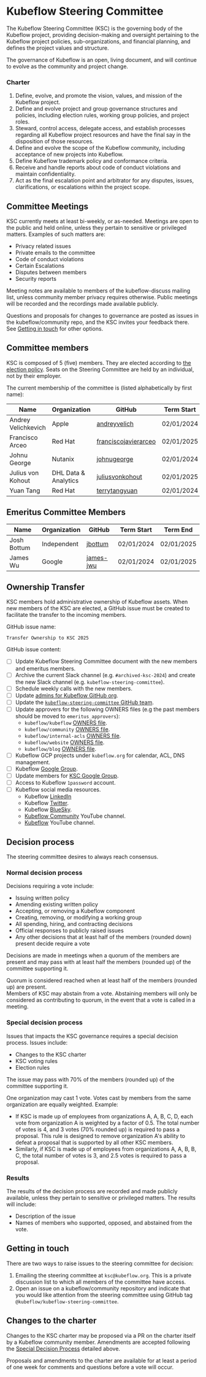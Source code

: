 # Kubeflow Steering Committee

The Kubeflow Steering Committee (KSC) is the governing body of the Kubeflow project, providing decision-making and oversight pertaining to the Kubeflow project policies, sub-organizations, and financial planning, and defines the project values and structure.

The governance of Kubeflow is an open, living document, and will continue to evolve as the community and project change.

### Charter

1. Define, evolve, and promote the vision, values, and mission of the Kubeflow project.
1. Define and evolve project and group governance structures and policies, including election rules, working group policies, and project roles.
1. Steward, control access, delegate access, and establish processes regarding all Kubeflow project resources and have the final say in the disposition of those resources.
1. Define and evolve the scope of the Kubeflow community, including acceptance of new projects into Kubeflow.
1. Define Kubeflow trademark policy and conformance criteria.
1. Receive and handle reports about code of conduct violations and maintain confidentiality.
1. Act as the final escalation point and arbitrator for any disputes, issues, clarifications, or escalations within the project scope.

## Committee Meetings

KSC currently meets at least bi-weekly, or as-needed. Meetings are open to the public and held online, unless they pertain to sensitive or privileged matters. Examples of such matters are:

- Privacy related issues
- Private emails to the committee
- Code of conduct violations
- Certain Escalations
- Disputes between members
- Security reports

Meeting notes are available to members of the kubeflow-discuss mailing list, unless community member privacy requires otherwise. Public meetings will be recorded and the recordings made available publicly.

Questions and proposals for changes to governance are posted as issues in the kubeflow/community repo, and the KSC invites your feedback there. See [Getting in touch](#getting-in-touch) for other options.

## Committee members

KSC is composed of 5 (five) members. They are elected according to [the election policy](elections/kubeflow-steering-committee-elections-2024.md).
Seats on the Steering Committee are held by an individual, not by their employer.

The current membership of the committee is (listed alphabetically by first name):

| Name                | Organization         | GitHub                                                           | Term Start | Term End   |
| ------------------- | -------------------- | ---------------------------------------------------------------- | ---------- | ---------- |
| Andrey Velichkevich | Apple                | [andreyvelich](https://github.com/andreyvelich/)                 | 02/01/2024 | 02/01/2026 |
| Francisco Arceo     | Red Hat              | [franciscojavierarceo](https://github.com/franciscojavierarceo/) | 02/01/2025 | 02/01/2027 |
| Johnu George        | Nutanix              | [johnugeorge](https://github.com/johnugeorge/)                   | 02/01/2024 | 02/01/2026 |
| Julius von Kohout   | DHL Data & Analytics | [juliusvonkohout](https://github.com/juliusvonkohout/)           | 02/01/2025 | 02/01/2027 |
| Yuan Tang           | Red Hat              | [terrytangyuan](https://github.com/terrytangyuan/)               | 02/01/2024 | 02/01/2026 |

## Emeritus Committee Members

| Name        | Organization | GitHub                                     | Term Start | Term End   |
| ----------- | ------------ | ------------------------------------------ | ---------- | ---------- |
| Josh Bottum | Independent  | [jbottum](https://github.com/jbottum/)     | 02/01/2024 | 02/01/2025 |
| James Wu    | Google       | [james-jwu](https://github.com/james-jwu/) | 02/01/2024 | 02/01/2025 |

## Ownership Transfer

KSC members hold administrative ownership of Kubeflow assets. When new members of the KSC are elected,
a GitHub issue must be created to facilitate the transfer to the incoming members.

GitHub issue name:

```
Transfer Ownership to KSC 2025
```

GitHub issue content:

- [ ] Update Kubeflow Steering Committee document with the new members and emeritus members.
- [ ] Archive the current Slack channel (e.g. `#archived-ksc-2024`) and create the new Slack channel (e.g. `kubeflow-steering-committee`).
- [ ] Schedule weekly calls with the new members.
- [ ] Update [admins for Kubeflow GitHub org](https://github.com/kubeflow/internal-acls/blob/master/github-orgs/kubeflow/org.yaml#L7).
- [ ] Update the [`kubeflow-steering-committee` GitHub team](https://github.com/kubeflow/internal-acls/blob/master/github-orgs/kubeflow/org.yaml).
- [ ] Update approvers for the following OWNERS files (e.g the past members should be moved to `emeritus_approvers`):
  - `kubeflow/kubeflow` [OWNERS file](https://github.com/kubeflow/kubeflow/blob/master/OWNERS).
  - `kubeflow/community` [OWNERS file](https://github.com/kubeflow/community/blob/master/OWNERS).
  - `kubeflow/internal-acls` [OWNERS file](https://github.com/kubeflow/internal-acls/blob/master/OWNERS).
  - `kubeflow/website` [OWNERS file](https://github.com/kubeflow/website/blob/master/OWNERS).
  - `kubeflow/blog` [OWNERS file](https://github.com/kubeflow/blog/blob/master/OWNERS).
- [ ] Kubeflow GCP projects under `kubeflow.org` for calendar, ACL, DNS management.
- [ ] Kubeflow [Google Group](https://groups.google.com/g/kubeflow-discuss).
- [ ] Update members for [KSC Google Group](https://groups.google.com/a/kubeflow.org/g/ksc).
- [ ] Access to Kubeflow `1password` account.
- [ ] Kubeflow social media resources.
  - Kubeflow [LinkedIn](https://www.linkedin.com/company/kubeflow/)
  - Kubeflow [Twitter](https://x.com/kubeflow).
  - Kubeflow [BlueSky](https://bsky.app/profile/kubefloworg.bsky.social).
  - [Kubeflow Community](https://www.youtube.com/@KubeflowCommunity) YouTube channel.
  - [Kubeflow](https://www.youtube.com/@Kubeflow) YouTube channel.

## Decision process

The steering committee desires to always reach consensus.

### Normal decision process

Decisions requiring a vote include:

- Issuing written policy
- Amending existing written policy
- Accepting, or removing a Kubeflow component
- Creating, removing, or modifying a working group
- All spending, hiring, and contracting decisions
- Official responses to publicly raised issues
- Any other decisions that at least half of the members (rounded down) present decide require a vote

Decisions are made in meetings when a quorum of the members are present and may pass with at least half the members (rounded up) of the committee supporting it.

Quorum is considered reached when at least half of the members (rounded up) are present.  
Members of KSC may abstain from a vote. Abstaining members will only be considered as contributing to quorum, in the event that a vote is called in a meeting.

### Special decision process

Issues that impacts the KSC governance requires a special decision process. Issues include:

- Changes to the KSC charter
- KSC voting rules
- Election rules

The issue may pass with 70% of the members (rounded up) of the committee supporting it.

One organization may cast 1 vote. Votes cast by members from the same organization are equally weighted. Example:

- If KSC is made up of employees from organizations A, A, B, C, D, each vote from organization A is weighted by a factor of 0.5. The total number of votes is 4, and 3 votes (70% rounded up) is required to pass a proposal. This rule is designed to remove organization A's ability to defeat a proposal that is supported by all other KSC members.
- Similarly, if KSC is made up of employees from organizations A, A, B, B, C, the total number of votes is 3, and 2.5 votes is required to pass a proposal.

### Results

The results of the decision process are recorded and made publicly available, unless they pertain to sensitive or privileged matters. The results will include:

- Description of the issue
- Names of members who supported, opposed, and abstained from the vote.

## Getting in touch

There are two ways to raise issues to the steering committee for decision:

1. Emailing the steering committee at `ksc@kubeflow.org`. This is a private discussion list to which all members of the committee have access.
1. Open an issue on a kubeflow/community repository and indicate that you would like attention from the steering committee using GitHub tag `@kubeflow/kubeflow-steering-committee`.

## Changes to the charter

Changes to the KSC charter may be proposed via a PR on the charter itself by a Kubeflow community member. Amendments are accepted following the [Special Decision Process](#special-decision-process) detailed above.

Proposals and amendments to the charter are available for at least a period of one week for comments and questions before a vote will occur.
